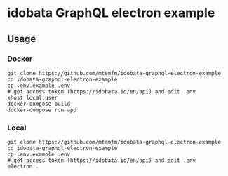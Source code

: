 # idobata GraphQL electron example

## Usage

### Docker

    git clone https://github.com/mtsmfm/idobata-graphql-electron-example
    cd idobata-graphql-electron-example
    cp .env.example .env
    # get access token (https://idobata.io/en/api) and edit .env
    xhost local:user
    docker-compose build
    docker-compose run app

### Local

    git clone https://github.com/mtsmfm/idobata-graphql-electron-example
    cd idobata-graphql-electron-example
    cp .env.example .env
    # get access token (https://idobata.io/en/api) and edit .env
    electron .
